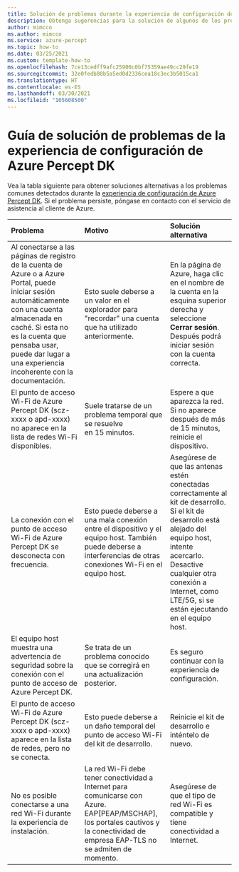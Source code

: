 ```yaml
---
title: Solución de problemas durante la experiencia de configuración de Azure Percept DK
description: Obtenga sugerencias para la solución de algunos de los problemas más comunes que pueden surgir durante la experiencia de configuración
author: mimcco
ms.author: mimcco
ms.service: azure-percept
ms.topic: how-to
ms.date: 03/25/2021
ms.custom: template-how-to
ms.openlocfilehash: 7ce13cedff9afc25900c0bf75359ae49cc29fe19
ms.sourcegitcommit: 32e0fedb80b5a5ed0d2336cea18c3ec3b5015ca1
ms.translationtype: HT
ms.contentlocale: es-ES
ms.lasthandoff: 03/30/2021
ms.locfileid: "105608500"
---
```

# <a name="azure-percept-dk-setup-experience-troubleshooting-guide"></a>Guía de solución de problemas de la experiencia de configuración de Azure Percept DK

Vea la tabla siguiente para obtener soluciones alternativas a los problemas comunes detectados durante la [experiencia de configuración de Azure Percept DK](./quickstart-percept-dk-set-up.md). Si el problema persiste, póngase en contacto con el servicio de asistencia al cliente de Azure.

|Problema|Motivo|Solución alternativa|
|:-----|:------|:----------|
|Al conectarse a las páginas de registro de la cuenta de Azure o a Azure Portal, puede iniciar sesión automáticamente con una cuenta almacenada en caché. Si esta no es la cuenta que pensaba usar, puede dar lugar a una experiencia incoherente con la documentación.|Esto suele deberse a un valor en el explorador para "recordar" una cuenta que ha utilizado anteriormente.|En la página de Azure, haga clic en el nombre de la cuenta en la esquina superior derecha y seleccione **Cerrar sesión**. Después podrá iniciar sesión con la cuenta correcta.|
|El punto de acceso Wi-Fi de Azure Percept DK (scz-xxxx o apd-xxxx) no aparece en la lista de redes Wi-Fi disponibles.|Suele tratarse de un problema temporal que se resuelve en 15 minutos.|Espere a que aparezca la red. Si no aparece después de más de 15 minutos, reinicie el dispositivo.|
|La conexión con el punto de acceso Wi-Fi de Azure Percept DK se desconecta con frecuencia.|Esto puede deberse a una mala conexión entre el dispositivo y el equipo host. También puede deberse a interferencias de otras conexiones Wi-Fi en el equipo host.|Asegúrese de que las antenas estén conectadas correctamente al kit de desarrollo. Si el kit de desarrollo está alejado del equipo host, intente acercarlo. Desactive cualquier otra conexión a Internet, como LTE/5G, si se están ejecutando en el equipo host.|
|El equipo host muestra una advertencia de seguridad sobre la conexión con el punto de acceso de Azure Percept DK.|Se trata de un problema conocido que se corregirá en una actualización posterior.|Es seguro continuar con la experiencia de configuración.|
|El punto de acceso Wi-Fi de Azure Percept DK (scz-xxxx o apd-xxxx) aparece en la lista de redes, pero no se conecta.|Esto puede deberse a un daño temporal del punto de acceso Wi-Fi del kit de desarrollo.|Reinicie el kit de desarrollo e inténtelo de nuevo.|
|No es posible conectarse a una red Wi-Fi durante la experiencia de instalación.|La red Wi-Fi debe tener conectividad a Internet para comunicarse con Azure. EAP[PEAP/MSCHAP], los portales cautivos y la conectividad de empresa EAP-TLS no se admiten de momento.|Asegúrese de que el tipo de red Wi-Fi es compatible y tiene conectividad a Internet.|